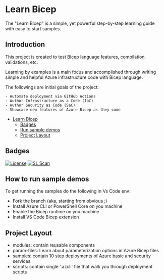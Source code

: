 # Learn Bicep 

The "Learn Bicep" is a simple, yet powerful step-by-step learning guide with easy to start samples.

## Introduction

This project is created to test Bicep language features, compilation, validations, etc.

Learning by examples is a main focus and accomplished through writing simple and helpful Azure infrastructure code with Bicep language.


The followings are initial goals of the project:

    - Automate deployment via GitHub Actions
    - Author Infrastructure as a Code (IaC)
    - Author Security as Code (SaC)
    - Showcase new features of Azure Bicep as they come

- [Learn Bicep](#introduction)
  - [Badges](#badges)
  - [Run sample demos](#Run-sample-demos)
  - [Project Layout](#Project-Layout)

## Badges

[![License](https://img.shields.io/badge/License-Apache%202.0-yellowgreen.svg)](https://opensource.org/licenses/Apache-2.0)
[![SL Scan](https://github.com/ElYusubov/Learn-Bicep/actions/workflows/shiftleft-analysis.yml/badge.svg)](https://github.com/ElYusubov/Learn-Bicep/actions/workflows/shiftleft-analysis.yml)

## How to run sample demos
To get running the samples do the following in Vs Code env:
- Fork the branch (aka, starting from obvious ;)
- Install Azure CLI or PowerShell Core on you machine
- Enable the Bicep runtime on you machine
- Install VS Code Bicep extension

## Project Layout
- modules: contain reusable components
- param-files: Learn about parameterization options in Azure Bicep files
- samples: contain 10 step deployments of Azure basic and security services
- scripts: contain single '.azcli' file that walk you through deployment scripts
